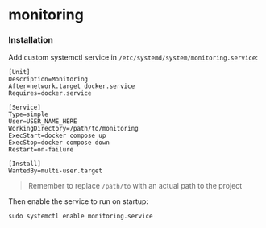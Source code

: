 # monitoring

### Installation

Add custom systemctl service in `/etc/systemd/system/monitoring.service`:

```
[Unit]
Description=Monitoring
After=network.target docker.service
Requires=docker.service

[Service]
Type=simple
User=USER_NAME_HERE
WorkingDirectory=/path/to/monitoring
ExecStart=docker compose up
ExecStop=docker compose down
Restart=on-failure

[Install]
WantedBy=multi-user.target
```

> Remember to replace `/path/to` with an actual path to the project

Then enable the service to run on startup:

```
sudo systemctl enable monitoring.service
```
